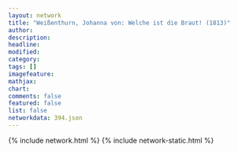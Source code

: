 ```yaml
---
layout: network
title: "Weißenthurn, Johanna von: Welche ist die Braut! (1813)"
author:
description:
headline:
modified:
category:
tags: []
imagefeature: 
mathjax: 
chart: 
comments: false
featured: false
list: false
networkdata: 394.json
---
```

{% include network.html %}
{% include network-static.html %}
